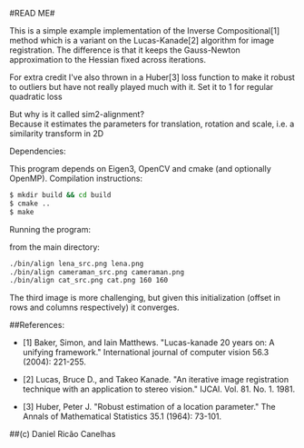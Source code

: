 #READ ME#


This is a simple example implementation of the Inverse Compositional[1] method 
which is a variant on the Lucas-Kanade[2] algorithm for image registration. 
The difference is that it keeps the Gauss-Newton approximation to the Hessian fixed across iterations.

For extra credit I've also thrown in a Huber[3] loss function to make it robust to outliers but have not really played much with it. 
Set it to 1 for regular quadratic loss

But why is it called sim2-alignment?  
Because it estimates the parameters for translation, 
rotation and scale, i.e. a similarity transform in 2D

Dependencies:

This program depends on Eigen3, OpenCV and cmake (and optionally OpenMP).
Compilation instructions:
```sh
$ mkdir build && cd build
$ cmake ..
$ make
```
Running the program:

from the main directory:

```sh
./bin/align lena_src.png lena.png
./bin/align cameraman_src.png cameraman.png
./bin/align cat_src.png cat.png 160 160
```

The third image is more challenging, but given this initialization (offset in rows and columns respectively) it converges.

##References:
 - [1] Baker, Simon, and Iain Matthews. "Lucas-kanade 20 years on: A unifying framework." International journal of computer vision 56.3 (2004): 221-255.

 - [2] Lucas, Bruce D., and Takeo Kanade. "An iterative image registration technique with an application to stereo vision." IJCAI. Vol. 81. No. 1. 1981.

 - [3] Huber, Peter J. "Robust estimation of a location parameter." The Annals of Mathematical Statistics 35.1 (1964): 73-101.
 
 ##(c) Daniel Ricão Canelhas

